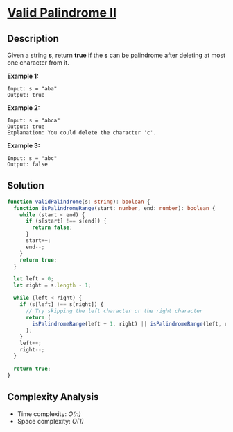 # [Valid Palindrome II](https://leetcode.com/problems/valid-palindrome-ii/)

## Description

Given a string **s**, return **true** if the **s** can be palindrome after deleting at most one character from it.

**Example 1:**

```
Input: s = "aba"
Output: true
```

**Example 2:**

```
Input: s = "abca"
Output: true
Explanation: You could delete the character 'c'.
```

**Example 3:**

```
Input: s = "abc"
Output: false
```

## Solution

```typescript
function validPalindrome(s: string): boolean {
  function isPalindromeRange(start: number, end: number): boolean {
    while (start < end) {
      if (s[start] !== s[end]) {
        return false;
      }
      start++;
      end--;
    }
    return true;
  }

  let left = 0;
  let right = s.length - 1;

  while (left < right) {
    if (s[left] !== s[right]) {
      // Try skipping the left character or the right character
      return (
        isPalindromeRange(left + 1, right) || isPalindromeRange(left, right - 1)
      );
    }
    left++;
    right--;
  }

  return true;
}
```

## Complexity Analysis

- Time complexity: _O(n)_
- Space complexity: _O(1)_
